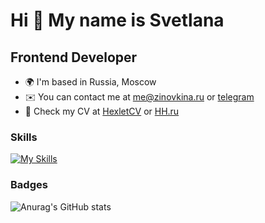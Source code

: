 Hi 👋 My name is Svetlana 
=======================  
Frontend Developer 
------------------


* 🌍  I'm based in Russia, Moscow
* ✉️  You can contact me at [me@zinovkina.ru](mailto:me@zinovkina.ru) or [telegram](https://t.me/ZinovkinaSvetlana20)
* 💼 Check my CV at [HexletCV](https://cv.hexlet.io/ru/resumes/2541) or [HH.ru](https://ramenskoye.hh.ru/resume/61897e50ff0d5e18cc0039ed1f4b7a61623954)

### Skills  

[![My Skills](https://skillicons.dev/icons?i=js,ts,html,css,sass,bootstrap,react,redux,webpack,git,jest,jquery,jquery,figma,sqlite,postgres&perline=6)](https://skillicons.dev)


### Badges

![Anurag's GitHub stats](https://github-readme-stats.vercel.app/api?username=SvetlanaZinovkina&show_icons=true&theme=synthwave)


